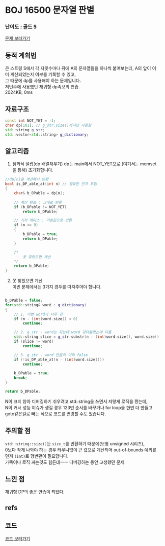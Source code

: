 # BOJ 16500 문자열 판별
 
### 난이도 : 골드 5
[문제 보러가기](https://www.acmicpc.net/problem/16500)
  
## 동적 계획법
큰 스트링 S에서 각 자릿수마다 뒤에 A의 문자열들을 하나씩 붙여보는데, A의 앞이 이미 계산되었는지 여부를 기록할 수 있고,  
그 때문에 dp를 사용해야 하는 문제입니다.  
저번주에 사용했던 재귀형 dp족보의 연습.  
2024KB, 0ms

## 자료구조
```c++
const int NOT_YET = -1;
char dp[101]; // g_str.size()까지만 사용함
std::string g_str;
std::vector<std::string> g_dictionary;
```

## 알고리즘

1. 점화식 설립(dp 배열채우기)
dp는 main에서 NOT_YET으로 (여기서는 memset을 통해) 초기화합니다.
```c++
//dp[n]을 계산해서 반환
bool is_DP_able_at(int n) // 필요한 인자 투입
{
	char& b_DPable = dp[n];
	
    // 계산 완료 : 그대로 반환
	if (b_DPable != NOT_YET)
		return b_DPable;

    // 기저 케이스 : 기본값으로 반환
	if (n == 0)
	{
		b_DPable = true;
		return b_DPable;
	}

    /*
        못 찾았으면 계산
    */
	return b_DPable;
}
```

2. 못 찾았으면 계산  
이번 문제에서는 3가지 경우를 따져주어야 합니다.

```c++

b_DPable = false;
for(std::string& word : g_dictionary)
{
    // 1. 이번 word가 너무 김
    if (n - (int)word.size() < 0)
        continue;

    // 2. g_str - word는 되는데 word 갖다붙였는데 다름
    std::string slice = g_str.substr(n - (int)word.size(), word.size());
    if (slice != word)
        continue;

    // 3. g_str - word 만큼이 이미 false
    if (!is_DP_able_at(n - (int)word.size()))
        continue;
    
    b_DPable = true;
    break;
}

return b_DPable;
```
N이 크지 않아 디버깅하기 쉬우려고 std::string을 쓰면서 저렇게 로직을 짰는데,  
N이 커서 성능 이슈가 생길 경우 123번 순서를 바꾸거나 for loop을 한번 더 만들고 goto같은걸로 빼는 식으로 코드를 변경할 수도 있습니다. 

 
## 주의할 점
```std::string::size()```는 ```size_t```를 반환하기 때문에(보통 unsigned 시리즈),  
0보다 작게 나와야 하는 경우 터무니없이 큰 값으로 계산되어 out-of-bounds 예외를 던져 ```(int)```로 형변환이 필요합니다.  
가뜩이나 로직 짜는것도 힘든데ㅡㅡ 디버깅하는 동안 고생했던 문제.

## 느낀 점
재귀형 DP의 좋은 연습이 되었다.

## refs

## 코드
[코드 보러가기](./boj16500.cpp)
